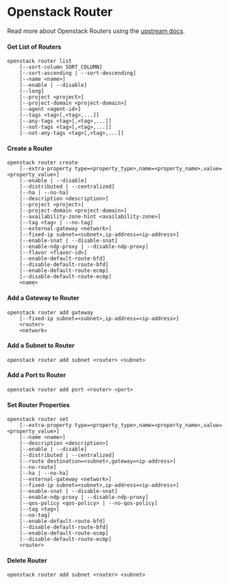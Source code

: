 # Openstack Router

Read more about Openstack Routers using the [upstream docs](https://docs.openstack.org/python-openstackclient/latest/cli/command-objects/router.html).

#### Get List of Routers

``` shell
openstack router list
    [--sort-column SORT_COLUMN]
    [--sort-ascending | --sort-descending]
    [--name <name>]
    [--enable | --disable]
    [--long]
    [--project <project>]
    [--project-domain <project-domain>]
    [--agent <agent-id>]
    [--tags <tag>[,<tag>,...]]
    [--any-tags <tag>[,<tag>,...]]
    [--not-tags <tag>[,<tag>,...]]
    [--not-any-tags <tag>[,<tag>,...]]
```

#### Create a Router

``` shell
openstack router create
    [--extra-property type=<property_type>,name=<property_name>,value=<property_value>]
    [--enable | --disable]
    [--distributed | --centralized]
    [--ha | --no-ha]
    [--description <description>]
    [--project <project>]
    [--project-domain <project-domain>]
    [--availability-zone-hint <availability-zone>]
    [--tag <tag> | --no-tag]
    [--external-gateway <network>]
    [--fixed-ip subnet=<subnet>,ip-address=<ip-address>]
    [--enable-snat | --disable-snat]
    [--enable-ndp-proxy | --disable-ndp-proxy]
    [--flavor <flavor-id>]
    [--enable-default-route-bfd]
    [--disable-default-route-bfd]
    [--enable-default-route-ecmp]
    [--disable-default-route-ecmp]
    <name>
```

#### Add a Gateway to Router

``` shell
openstack router add gateway
    [--fixed-ip subnet=<subnet>,ip-address=<ip-address>]
    <router>
    <network>
```

#### Add a Subnet to Router

``` shell
openstack router add subnet <router> <subnet>
```

#### Add a Port to Router

``` shell
openstack router add port <router> <port>
```

#### Set Router Properties

``` shell
openstack router set
    [--extra-property type=<property_type>,name=<property_name>,value=<property_value>]
    [--name <name>]
    [--description <description>]
    [--enable | --disable]
    [--distributed | --centralized]
    [--route destination=<subnet>,gateway=<ip-address>]
    [--no-route]
    [--ha | --no-ha]
    [--external-gateway <network>]
    [--fixed-ip subnet=<subnet>,ip-address=<ip-address>]
    [--enable-snat | --disable-snat]
    [--enable-ndp-proxy | --disable-ndp-proxy]
    [--qos-policy <qos-policy> | --no-qos-policy]
    [--tag <tag>]
    [--no-tag]
    [--enable-default-route-bfd]
    [--disable-default-route-bfd]
    [--enable-default-route-ecmp]
    [--disable-default-route-ecmp]
    <router>
```

#### Delete Router

``` shell
openstack router add subnet <router> <subnet>
```
